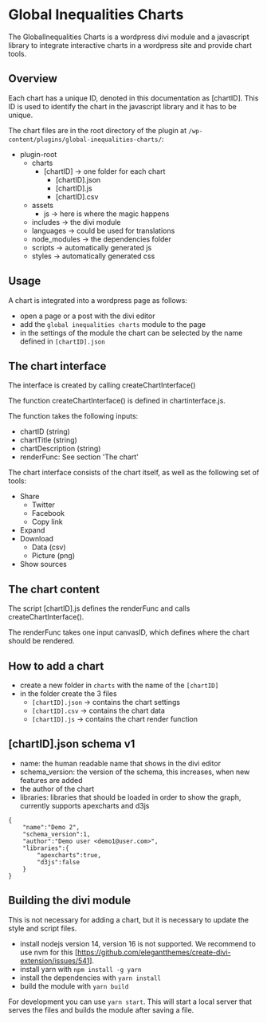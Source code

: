 # Global Inequalities Charts 

The GlobalInequalities Charts is a wordpress divi module and a javascript library to integrate interactive charts in a wordpress site and provide chart tools.

## Overview

Each chart has a unique ID, denoted in this documentation as [chartID]. This ID is used to identify the chart in the javascript library and it has to be unique.

The chart files are in the root directory of the plugin at `/wp-content/plugins/global-inequalities-charts/`:

- plugin-root
    - charts
        - [chartID] -> one folder for each chart
            - [chartID].json
            - [chartID].js
            - [chartID].csv
    - assets
        - js -> here is where the magic happens
    - includes -> the divi module
    - languages -> could be used for translations
    - node_modules -> the dependencies folder
    - scripts -> automatically generated js
    - styles -> automatically generated css



## Usage

A chart is integrated into a wordpress page as follows:

- open a page or a post with the divi editor
- add the `global inequalities charts` module to the page
- in the settings of the module the chart can be selected by the name defined in `[chartID].json`

## The chart interface

The interface is created by calling createChartInterface() 

The function createChartInterface() is defined in chartinterface.js.

The function takes the following inputs:

- chartID (string)
- chartTitle (string)
- chartDescription (string)
- renderFunc: See section 'The chart'

The chart interface consists of the chart itself, as well as the following set of tools:

- Share 
    - Twitter
    - Facebook
    - Copy link
- Expand
- Download
    - Data (csv)
    - Picture (png) 
- Show sources



## The chart content

The script [chartID].js defines the renderFunc and calls createChartInterface().

The renderFunc takes one input canvasID, which defines where the chart should be rendered.

## How to add a chart

- create a new folder in `charts` with the name of the `[chartID]`
- in the folder create the 3 files
   - `[chartID].json` -> contains the chart settings
   - `[chartID].csv` -> contains the chart data
   - `[chartID].js` -> contains the chart render function

##  [chartID].json schema v1
- name: the human readable name that shows in the divi editor
- schema_version: the version of the schema, this increases, when new features are added
- the author of the chart
- libraries: libraries that should be loaded in order to show the graph, currently supports apexcharts and d3js 

```
{
    "name":"Demo 2",
    "schema_version":1,
    "author":"Demo user <demo1@user.com>",
    "libraries":{
        "apexcharts":true,
        "d3js":false
    }
}
```

## Building the divi module 

This is not necessary for adding a chart, but it is necessary to update the style and script files.

- install nodejs version 14, version 16 is not supported. We recommend to use nvm for this [https://github.com/elegantthemes/create-divi-extension/issues/541].
- install yarn with `npm install -g yarn`
- install the dependencies with `yarn install`
- build the module with `yarn build`

For development you can use `yarn start`. This will start a local server that serves the files and builds the module after saving a file. 


